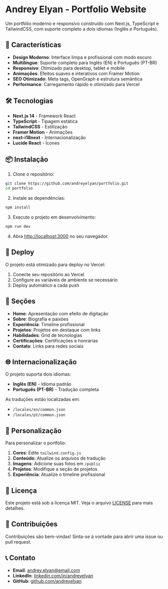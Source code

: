 # Andrey Elyan - Portfolio Website

Um portfólio moderno e responsivo construído com Next.js, TypeScript e TailwindCSS, com suporte completo a dois idiomas (Inglês e Português).

## 🚀 Características

- **Design Moderno**: Interface limpa e profissional com modo escuro
- **Multilíngue**: Suporte completo para Inglês (EN) e Português (PT-BR)
- **Responsivo**: Otimizado para desktop, tablet e mobile
- **Animações**: Efeitos suaves e interativos com Framer Motion
- **SEO Otimizado**: Meta tags, OpenGraph e estrutura semântica
- **Performance**: Carregamento rápido e otimizado para Vercel

## 🛠️ Tecnologias

- **Next.js 14** - Framework React
- **TypeScript** - Tipagem estática
- **TailwindCSS** - Estilização
- **Framer Motion** - Animações
- **next-i18next** - Internacionalização
- **Lucide React** - Ícones

## 📦 Instalação

1. Clone o repositório:

```bash
git clone https://github.com/andreyelyan/portfolio.git
cd portfolio
```

2. Instale as dependências:

```bash
npm install
```

3. Execute o projeto em desenvolvimento:

```bash
npm run dev
```

4. Abra [http://localhost:3000](http://localhost:3000) no seu navegador.

## 🚀 Deploy

O projeto está otimizado para deploy no Vercel:

1. Conecte seu repositório ao Vercel
2. Configure as variáveis de ambiente se necessário
3. Deploy automático a cada push

## 📱 Seções

- **Home**: Apresentação com efeito de digitação
- **Sobre**: Biografia e paixões
- **Experiência**: Timeline profissional
- **Projetos**: Projetos em destaque com links
- **Habilidades**: Grid de tecnologias
- **Certificações**: Certificações e honrarias
- **Contato**: Links para redes sociais

## 🌐 Internacionalização

O projeto suporta dois idiomas:

- **Inglês (EN)** - Idioma padrão
- **Português (PT-BR)** - Tradução completa

As traduções estão localizadas em:

- `/locales/en/common.json`
- `/locales/pt/common.json`

## 🎨 Personalização

Para personalizar o portfólio:

1. **Cores**: Edite `tailwind.config.js`
2. **Conteúdo**: Atualize os arquivos de tradução
3. **Imagens**: Adicione suas fotos em `/public`
4. **Projetos**: Modifique a seção de projetos
5. **Experiência**: Atualize o timeline profissional

## 📄 Licença

Este projeto está sob a licença MIT. Veja o arquivo [LICENSE](LICENSE) para mais detalhes.

## 🤝 Contribuições

Contribuições são bem-vindas! Sinta-se à vontade para abrir uma issue ou pull request.

## 📞 Contato

- **Email**: andrey.elyan@email.com
- **LinkedIn**: [linkedin.com/in/andreyelyan](https://linkedin.com/in/andreyelyan)
- **GitHub**: [github.com/andreyelyan](https://github.com/andreyelyan)
